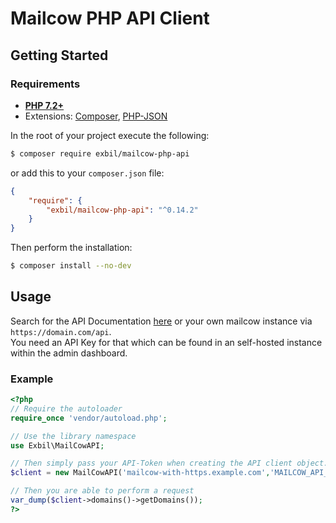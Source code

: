 ﻿# Mailcow PHP API Client

## Getting Started

### Requirements

* [**PHP 7.2+**](https://www.php.net/downloads.php)
* Extensions: [Composer](https://getcomposer.org/), [PHP-JSON](https://www.php.net/manual/en/book.json.php)

In the root of your project execute the following:

```sh
$ composer require exbil/mailcow-php-api
```

or add this to your `composer.json` file:

```json
{
    "require": {
        "exbil/mailcow-php-api": "^0.14.2"
    }
}
```

Then perform the installation:

```sh
$ composer install --no-dev
```

## Usage

Search for the API Documentation [here](https://demo.mailcow.email/api/) or your own mailcow instance via `https://domain.com/api`.  
You need an API Key for that which can be found in an self-hosted instance within the admin dashboard.

### Example

```php
<?php
// Require the autoloader
require_once 'vendor/autoload.php';

// Use the library namespace
use Exbil\MailCowAPI;

// Then simply pass your API-Token when creating the API client object.
$client = new MailCowAPI('mailcow-with-https.example.com','MAILCOW_API_KEY');

// Then you are able to perform a request
var_dump($client->domains()->getDomains());
?>
```
